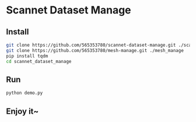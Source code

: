 # Scannet Dataset Manage

## Install

```bash
git clone https://github.com/565353780/scannet-dataset-manage.git ./scannet_dataset_manage
git clone https://github.com/565353780/mesh-manage.git ./mesh_manage
pip install tqdm
cd scannet_dataset_manage
```

## Run

```bash
python demo.py
```

## Enjoy it~

